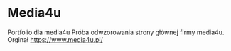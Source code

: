 # Media4u
Portfolio dla media4u
Próba odwzorowania strony głównej firmy media4u.
Orginał https://www.media4u.pl/
